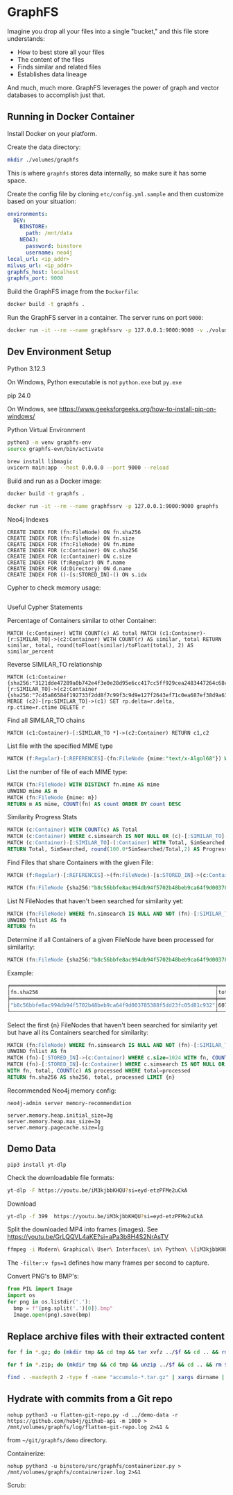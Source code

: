 # GraphFS

Imagine you drop all your files into a single "bucket," and this file store understands:

- How to best store all your files
- The content of the files
- Finds similar and related files
- Establishes data lineage

And much, much more. GraphFS leverages the power of graph and vector databases to accomplish just that.

## Running in Docker Container

Install Docker on your platform.

Create the data directory:

```bash
mkdir ./volumes/graphfs
```

This is where `graphfs` stores data internally, so make sure it has some space.

Create the config file by cloning `etc/config.yml.sample` and then customize based on your situation:

```yaml
environments:
  DEV:
    BINSTORE:
      path: /mnt/data
    NEO4J:
      password: binstore
      username: neo4j
local_url: <ip_addr>
milvus_url: <ip_addr>
graphfs_host: localhost
graphfs_port: 9000

```

Build the GraphFS image from the `Dockerfile`:

```bash
docker build -t graphfs .
```


Run the GraphFS server in a container. The server runs on port `9000`:

```bash
docker run -it --rm --name graphfssrv -p 127.0.0.1:9000:9000 -v ./volumes/graphfs:/mnt/data graphfs
```

## Dev Environment Setup

Python 3.12.3

On Windows, Python executable is not `python.exe` but `py.exe`

pip 24.0

On Windows, see https://www.geeksforgeeks.org/how-to-install-pip-on-windows/


Python Virtual Environment

```bash
python3 -m venv graphfs-env
source graphfs-evn/bin/activate
```


```bash
brew install libmagic
uvicorn main:app --host 0.0.0.0 --port 9000 --reload
```

Build and run as a Docker image:

```bash
docker build -t graphfs .
```

```bash
docker run -it --rm --name graphfssrv -p 127.0.0.1:9000:9000 graphfs
```



Neo4j Indexes

```
CREATE INDEX FOR (fn:FileNode) ON fn.sha256
CREATE INDEX FOR (fn:FileNode) ON fn.size
CREATE INDEX FOR (fn:FileNode) ON fn.mime
CREATE INDEX FOR (c:Container) ON c.sha256
CREATE INDEX FOR (c:Container) ON c.size
CREATE INDEX FOR (f:Regular) ON f.name
CREATE INDEX FOR (d:Directory) ON d.name
CREATE INDEX FOR ()-[s:STORED_IN]-() ON s.idx
```

Cypher to check memory usage:

```cypher

```



Useful Cypher Statements

Percentage of Containers similar to other Container:

```
MATCH (c:Container) WITH COUNT(c) AS total MATCH (c1:Container)-[r:SIMILAR_TO]->(c2:Container) WITH COUNT(r) AS similar, total RETURN similar, total, round(toFloat(similar)/toFloat(total), 2) AS similar_percent
```

Reverse SIMILAR_TO relationship

```
MATCH (c1:Container {sha256:"3121dde47289a0b742e4f3e0e28d95e6cc417cc5ff929cea2483447264c68c37"})-[r:SIMILAR_TO]->(c2:Container {sha256:"7c45a86584f192733f2dd8f7c99f3c9d9e127f2643ef71c0ea687ef38d9a63fe"})
MERGE (c2)-[rp:SIMILAR_TO]->(c1) SET rp.delta=r.delta, rp.ctime=r.ctime DELETE r
```

Find all SIMILAR_TO chains

```
MATCH (c1:Container)-[:SIMILAR_TO *]->(c2:Container) RETURN c1,c2
```

List file with the specified MIME type

```sql
MATCH (f:Regular)-[:REFERENCES]-(fn:FileNode {mime:"text/x-Algol68"}) WITH f MATCH p=shortestPath((r:Root)-[:HARD_LINK*]-(f:Regular)) RETURN [n in nodes(p) | n.name] AS path ORDER BY path
```

List the number of file of each MIME type:

```sql
MATCH (fn:FileNode) WITH DISTINCT fn.mime AS mime
UNWIND mime AS m
MATCH (fn:FileNode {mime: m})
RETURN m AS mime, COUNT(fn) AS count ORDER BY count DESC
```

Similarity Progress Stats

```sql
MATCH (c:Container) WITH COUNT(c) AS Total
MATCH (c:Container) WHERE c.simsearch IS NOT NULL OR (c)-[:SIMILAR_TO]->(:Container) WITH Total, COUNT(c) AS SimSearched
MATCH (c:Container)-[:SIMILAR_TO]-(:Container) WITH Total, SimSearched, COUNT(DISTINCT c) AS Similar
RETURN Total, SimSearched, round(100.0*SimSearched/Total,2) AS Progress, Similar, round(100.0*Similar/Total,2) AS Similarity
```

Find Files that share Containers with the given File:

```sql
MATCH (f:Regular)-[:REFERENCES]->(fn:FileNode)-[s:STORED_IN]->(c:Container) WHERE elementId(f)="4:e7e7f16b-f67f-4cbe-900f-1aec09af7472:1352649" RETURN fn.sha256, COUNT(c)
```

```sql
MATCH (fn:FileNode {sha256:"b8c56bbfe8ac994db94f5702b48beb9ca64f9d003785388f5dd23fc05d81c932"})-[s:STORED_IN]->(c:Container) WHERE s.idx IN range(0,255) WITH fn, c AS containers, s.idx AS i ORDER BY s.idx UNWIND containers AS c MATCH (c)<-[:STORED_IN]-(t:FileNode) WHERE fn<>t WITH i, c, COUNT(t) AS t WHERE t > 1 RETURN i, c.sha256, t
```


List N FileNodes that haven't been searched for similarity yet:

```sql
MATCH (fn:FileNode) WHERE fn.simsearch IS NULL AND NOT (fn)-[:SIMILAR_TO]-(:FileNode) WITH fn AS fnlist LIMIT 10
UNWIND fnlist AS fn
RETURN fn
```


Determine if all Containers of a given FileNode have been processed for similarity:

```sql
MATCH (fn:FileNode {sha256:"b8c56bbfe8ac994db94f5702b48beb9ca64f9d003785388f5dd23fc05d81c932"})-[:STORED_IN]->(c:Container) WITH fn, COUNT(c) AS total MATCH (fn)-[:STORED_IN]-(c:Container) WHERE c.simsearch IS NOT NULL OR (c)-[:SIMILAR_TO]-(:Container) RETURN fn.sha256, total, COUNT(c) AS processed
```

Example:

```bash
╒══════════════════════════════════════════════════════════════════╤═════╤═════════╕
│fn.sha256                                                         │total│processed│
╞══════════════════════════════════════════════════════════════════╪═════╪═════════╡
│"b8c56bbfe8ac994db94f5702b48beb9ca64f9d003785388f5dd23fc05d81c932"│6076 │1948     │
└──────────────────────────────────────────────────────────────────┴─────┴─────────┘
```

Select the first {n} FileNodes that haven't been searched for similarity yet but have all its Containers searched for similarity:

```sql
MATCH (fn:FileNode) WHERE fn.simsearch IS NULL AND NOT (fn)-[:SIMILAR_TO]-(:FileNode) WITH fn AS fnlist
UNWIND fnlist AS fn
MATCH (fn)-[:STORED_IN]->(c:Container) WHERE c.size=1024 WITH fn, COUNT(c) AS total
MATCH (fn)-[:STORED_IN]-(c:Container) WHERE c.simsearch IS NOT NULL OR (c)-[:SIMILAR_TO]-(:Container)
WITH fn, total, COUNT(c) AS processed WHERE total=processed
RETURN fn.sha256 AS sha256, total, processed LIMIT {n}
```




Recommended Neo4j memory config:

```
neo4j-admin server memory-recommendation
```

```
server.memory.heap.initial_size=3g
server.memory.heap.max_size=3g
server.memory.pagecache.size=1g
```


## Demo Data

```
pip3 install yt-dlp
```

Check the downloadable file formats:

```bash
yt-dlp -F https://youtu.be/iM3kjbbKHQU?si=eyd-etzPFMe2uCkA
```

Download

```bash
yt-dlp -f 399  https://youtu.be/iM3kjbbKHQU?si=eyd-etzPFMe2uCkA
```

Split the downloaded MP4 into frames (images). See https://youtu.be/GrLQQVL4aKE?si=aPa3b8H4S2NrAsTV

```bash
ffmpeg -i Modern\ Graphical\ User\ Interfaces\ in\ Python\ \[iM3kjbbKHQU\].mp4 -filter:v fps=1 frames/%06d.png
```

The  `-filter:v fps=1` defines how many frames per second to capture.


Convert PNG's to BMP's:

```python
from PIL import Image
import os
for png in os.listdir('.'):
  bmp = f"{png.split('.')[0]}.bmp"
  Image.open(png).save(bmp)
```



## Replace archive files with their extracted content

```bash
for f in *.gz; do (mkdir tmp && cd tmp && tar xvfz ../$f && cd .. && rm $f &&mv tmp $f); done
```

```bash
for f in *.zip; do (mkdir tmp && cd tmp && unzip ../$f && cd .. && rm $f &&mv tmp $f); done
```

```bash
find . -maxdepth 2 -type f -name "accumulo-*.tar.gz" | xargs dirname | sort -u
```


## Hydrate with commits from a Git repo

```
nohup python3 -u flatten-git-repo.py -d ../demo-data -r https://github.com/hub4j/github-api -m 1000 > /mnt/volumes/graphfs/log/flatten-git-repo.log 2>&1 &
```

from `~/git/graphfs/demo` directory.


Containerize:

```
nohup python3 -u binstore/src/graphfs/containerizer.py > /mnt/volumes/graphfs/containerizer.log 2>&1
```

Scrub:

```

```
